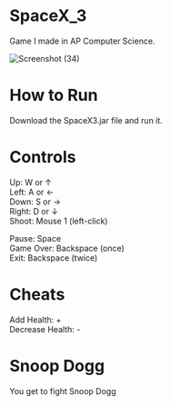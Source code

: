 # SpaceX_3
Game I made in AP Computer Science.

![Screenshot (34)](https://user-images.githubusercontent.com/43283288/115109638-d58b0500-9f2b-11eb-961e-2dfe0e2af359.png)

# How to Run
Download the SpaceX3.jar file and run it.

# Controls
Up:    W or ↑ \
Left:  A or ← \
Down:  S or → \
Right: D or ↓ \
Shoot: Mouse 1 (left-click)

Pause: 	   Space \
Game Over: Backspace (once) \
Exit:      Backspace (twice)

# Cheats
Add Health: 	   + \
Decrease Health: -

# Snoop Dogg
You get to fight Snoop Dogg
